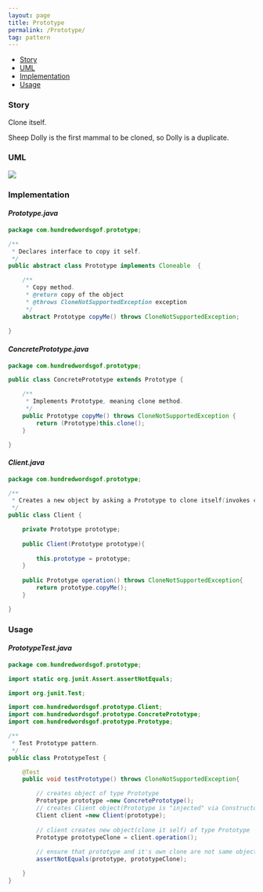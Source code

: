 ```yaml
---
layout: page
title: Prototype
permalink: /Prototype/
tag: pattern
---
```


* [Story](#Story)
* [UML](#UML)
* [Implementation](#Implementation)
* [Usage](#Usage)


###  <a id="Story"></a>Story 

Clone itself.

Sheep Dolly is the first mammal to be cloned, so Dolly is a duplicate.




###  <a id="UML"></a>UML 
[![]({{site.baseurl}}/assets/img/prototype.png)]({{site.baseurl}}/assets/img/prototype.png)

###  <a id="Implementation"></a>Implementation 

#### *Prototype.java* 
```java 
package com.hundredwordsgof.prototype;

/**
 * Declares interface to copy it self.
 */
public abstract class Prototype implements Cloneable  {

	/**
	 * Copy method.
	 * @return copy of the object
	 * @throws CloneNotSupportedException exception
	 */
	abstract Prototype copyMe() throws CloneNotSupportedException;
	
}
```

#### *ConcretePrototype.java* 
```java 
package com.hundredwordsgof.prototype;

public class ConcretePrototype extends Prototype {

	/**
	 * Implements Prototype, meaning clone method.
	 */
	public Prototype copyMe() throws CloneNotSupportedException {
		return (Prototype)this.clone();
	}

}
```

#### *Client.java* 
```java 
package com.hundredwordsgof.prototype;

/**
 * Creates a new object by asking a Prototype to clone itself(invokes copyMe() method.
 */
public class Client {

	private Prototype prototype;
	
	public Client(Prototype prototype){
		
		this.prototype = prototype;		
	}
	
	public Prototype operation() throws CloneNotSupportedException{
		return prototype.copyMe();
	}

}
```

###  <a id="Usage"></a>Usage 

#### *PrototypeTest.java* 
```java 
package com.hundredwordsgof.prototype;

import static org.junit.Assert.assertNotEquals;

import org.junit.Test;

import com.hundredwordsgof.prototype.Client;
import com.hundredwordsgof.prototype.ConcretePrototype;
import com.hundredwordsgof.prototype.Prototype;

/**
 * Test Prototype pattern.
 */
public class PrototypeTest {

	@Test
	public void testPrototype() throws CloneNotSupportedException{

		// creates object of type Prototype
		Prototype prototype =new ConcretePrototype();
		// creates Client object(Prototype is "injected" via Constructor)
		Client client =new Client(prototype);
		
		// client creates new object(clone it self) of type Prototype 
		Prototype prototypeClone = client.operation();
		
		// ensure that prototype and it's own clone are not same objects
		assertNotEquals(prototype, prototypeClone);			

	}
}
```


